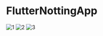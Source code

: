 # FlutterNottingApp
![1](https://user-images.githubusercontent.com/33697532/131787132-4ad4d372-0489-4d8b-a540-803baa6d38cd.jpg)
![2](https://user-images.githubusercontent.com/33697532/131787138-0859328a-413e-434e-a132-aee745cfccce.jpg)
![3](https://user-images.githubusercontent.com/33697532/131787140-c5d6785f-8956-4b8e-b5a6-42164e1cc5ad.jpg)

